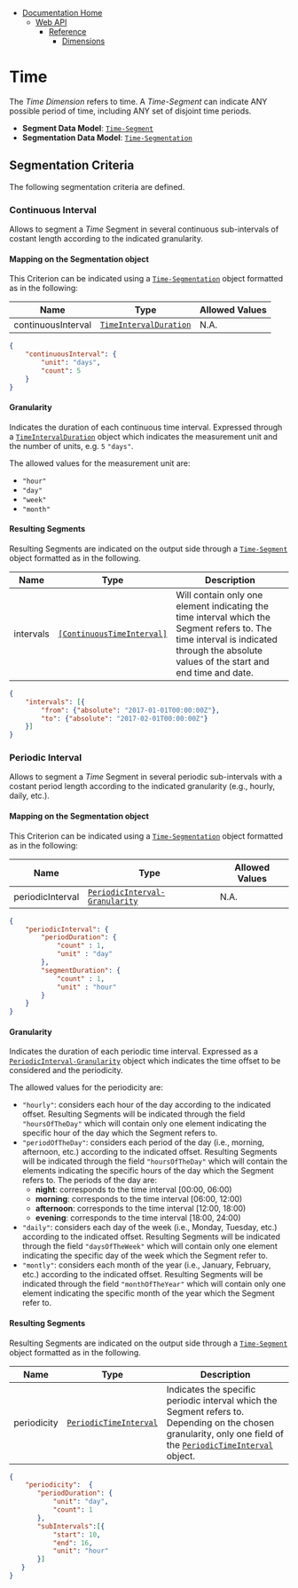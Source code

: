 * [Documentation Home](../../../README.md)  
  * [Web API](../../index.md)  
    * [Reference](../index.md)
        * [Dimensions](index.md)

# Time

The *Time* *Dimension* refers to time.
A *Time-Segment* can indicate ANY possible period of time, including ANY set of disjoint time periods.

 - **Segment Data Model**: [`Time-Segment`](../data-models/d-segment/time.md)
 - **Segmentation Data Model**: [`Time-Segmentation`](../data-models/d-segmentation/time.md)

## Segmentation Criteria

The following segmentation criteria are defined.

### Continuous Interval

Allows to segment a *Time* Segment in several continuous sub-intervals of costant length according to the indicated granularity.

#### Mapping on the Segmentation object

This Criterion can be indicated using a [`Time-Segmentation`](../data-models/d-segmentation/time.md) object formatted as in the following:

Name    | Type | Allowed Values
--------|----- |--------------
continuousInterval  | [`TimeIntervalDuration`](../data-models/common/time-interval-duration.md) | N.A.


```json
{
    "continuousInterval": {
        "unit": "days",
        "count": 5
    }
}
```

#### Granularity

Indicates the duration of each continuous time interval.
Expressed through a 
[`TimeIntervalDuration`](../data-models/common/time-interval-duration.md) object 
which indicates the measurement unit and the number of units, e.g. `5` `"days"`. 

The allowed values for the measurement unit are:

- `"hour"`
- `"day"`
- `"week"`
- `"month"`

#### Resulting Segments

Resulting Segments are indicated on the output side through a 
[`Time-Segment`](../data-models/d-segment/time.md) object formatted as in the following.

Name    | Type | Description
--------|----- |--------------
intervals  | [`[ContinuousTimeInterval]`](../data-models/d-segment/time.md#continuoustimeinterval) | Will contain only one element indicating the time interval which the Segment refers to. The time interval is indicated through the absolute values of the start and end time and date.

```json
{
    "intervals": [{
        "from": {"absolute": "2017-01-01T00:00:00Z"},
        "to": {"absolute": "2017-02-01T00:00:00Z"}
    }]
}
```

### Periodic Interval

Allows to segment a *Time* Segment in several periodic sub-intervals with a costant period length according to the indicated granularity (e.g., hourly, daily, etc.).

#### Mapping on the Segmentation object

This Criterion can be indicated using a 
[`Time-Segmentation`](../data-models/d-segmentation/time.md) object 
formatted as in the following:

Name    | Type | Allowed Values
--------|----- |--------------
periodicInterval  | [`PeriodicInterval-Granularity`](../data-models/d-segmentation/time.md#periodicintervalgranularity) | N.A.

```json
{
    "periodicInterval": {
        "periodDuration": {
            "count" : 1,
            "unit" : "day"
        },
        "segmentDuration": {
            "count" : 1,
            "unit" : "hour"
        }
    }
}
```

#### Granularity

Indicates the duration of each periodic time interval.
Expressed as a 
[`PeriodicInterval-Granularity`](../data-models/d-segmentation/time.md#periodicintervalgranularity) 
object which indicates the time offset to be considered and the periodicity.

The allowed values for the periodicity are:

- `"hourly"`: considers each hour of the day according to the indicated offset. Resulting Segments will be indicated through the field `"hoursOfTheDay"` which will contain only one element indicating the specific hour of the day which the Segment refers to.
- `"periodOfTheDay"`: considers each period of the day (i.e., morning, afternoon, etc.) according to the indicated offset. Resulting Segments will be indicated through the field `"hoursOfTheDay"` which will contain the elements indicating the specific hours of the day which the Segment refers to. The periods of the day are:
    - **night**: corresponds to the time interval [00:00, 06:00) 
    - **morning**: corresponds to the time interval [06:00, 12:00) 
    - **afternoon**: corresponds to the time interval [12:00, 18:00) 
    - **evening**: corresponds to the time interval [18:00, 24:00)
- `"daily"`: considers each day of the week (i.e., Monday, Tuesday, etc.) according to the indicated offset. Resulting Segments will be indicated through the field `"daysOfTheWeek"` which will contain only one element indicating the specific day of the week which the Segment refer to.
- `"montly"`: considers each month of the year (i.e., January, February, etc.) according to the indicated offset. Resulting Segments will be indicated through the field `"monthOfTheYear"` which will contain only one element indicating the specific month of the year which the Segment refer to.

#### Resulting Segments

Resulting Segments are indicated on the output side through a 
[`Time-Segment`](../data-models/d-segment/time.md) object formatted as in the following.

Name    | Type | Description
--------|----- |--------------
periodicity  | [`PeriodicTimeInterval`](../data-models/d-segment/time.md#periodictimeinterval) | Indicates the specific periodic interval which the Segment refers to. Depending on the chosen granularity, only one field of the [`PeriodicTimeInterval`](../data-models/d-segment/time.md#periodictimeinterval) object.

```json
{
    "periodicity":  {
       "periodDuration": {
           "unit": "day",
           "count": 1
       },
       "subIntervals":[{
           "start": 10,
           "end": 16,
           "unit": "hour"
       }]
   }
}
```
